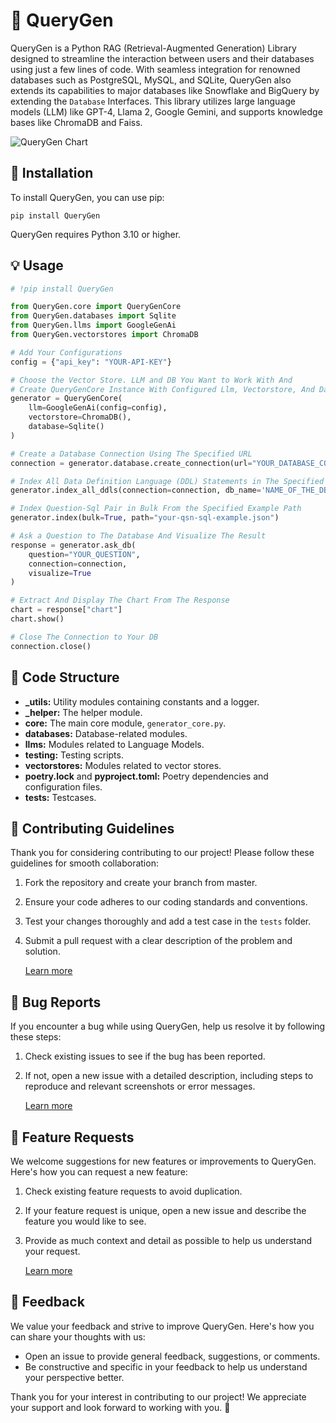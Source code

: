 # 🧠 QueryGen

QueryGen is a Python RAG (Retrieval-Augmented Generation) Library designed to streamline the interaction between users and their databases using just a few lines of code. With seamless integration for renowned databases such as PostgreSQL, MySQL, and SQLite, QueryGen also extends its capabilities to major databases like Snowflake and BigQuery by extending the `Database` Interfaces. This library utilizes large language models (LLM) like GPT-4, Llama 2, Google Gemini, and supports knowledge bases like ChromaDB and Faiss.

![QueryGen Chart](https://github.com/Arunim313/QueryGin/blob/main/assets/FLOW.png)

## 🚀 Installation

To install QueryGen, you can use pip:

```commandline
pip install QueryGen
```

QueryGen requires Python 3.10 or higher.

## 💡 Usage
```python
# !pip install QueryGen

from QueryGen.core import QueryGenCore
from QueryGen.databases import Sqlite
from QueryGen.llms import GoogleGenAi
from QueryGen.vectorstores import ChromaDB

# Add Your Configurations
config = {"api_key": "YOUR-API-KEY"}

# Choose the Vector Store. LLM and DB You Want to Work With And
# Create QueryGenCore Instance With Configured Llm, Vectorstore, And Database
generator = QueryGenCore(
    llm=GoogleGenAi(config=config),
    vectorstore=ChromaDB(),
    database=Sqlite()
)

# Create a Database Connection Using The Specified URL
connection = generator.database.create_connection(url="YOUR_DATABASE_CONNECTION_URL")

# Index All Data Definition Language (DDL) Statements in The Specified Database Into The Vectorstore
generator.index_all_ddls(connection=connection, db_name='NAME_OF_THE_DB')

# Index Question-Sql Pair in Bulk From the Specified Example Path
generator.index(bulk=True, path="your-qsn-sql-example.json")

# Ask a Question to The Database And Visualize The Result
response = generator.ask_db(
    question="YOUR_QUESTION",
    connection=connection,
    visualize=True
)

# Extract And Display The Chart From The Response
chart = response["chart"]
chart.show()

# Close The Connection to Your DB
connection.close()
```
## 📁 Code Structure 

- **_utils:** Utility modules containing constants and a logger.
- **_helper:** The helper module.
- **core:** The main core module, `generator_core.py`.
- **databases:** Database-related modules.
- **llms:** Modules related to Language Models.
- **testing:** Testing scripts.
- **vectorstores:** Modules related to vector stores.
- **poetry.lock** and **pyproject.toml:** Poetry dependencies and configuration files.
- **tests:** Testcases.

## 🤝 Contributing Guidelines 

Thank you for considering contributing to our project! Please follow these guidelines for smooth collaboration:

1. Fork the repository and create your branch from master.
2. Ensure your code adheres to our coding standards and conventions.
3. Test your changes thoroughly and add a test case in the `tests` folder.
4. Submit a pull request with a clear description of the problem and solution.

   [Learn more](CONTRIBUTING.md)

## 🐛 Bug Reports

If you encounter a bug while using QueryGen, help us resolve it by following these steps:

1. Check existing issues to see if the bug has been reported.
2. If not, open a new issue with a detailed description, including steps to reproduce and relevant screenshots or error messages.
   
     [Learn more](.github/ISSUE_TEMPLATE/bug-report.md)

##  🚀 Feature Requests

We welcome suggestions for new features or improvements to QueryGen. Here's how you can request a new feature:

1. Check existing feature requests to avoid duplication.
2. If your feature request is unique, open a new issue and describe the feature you would like to see.
3. Provide as much context and detail as possible to help us understand your request.

    [Learn more](.github/ISSUE_TEMPLATE/feature-request.md)

## 📣 Feedback

We value your feedback and strive to improve QueryGen. Here's how you can share your thoughts with us:

- Open an issue to provide general feedback, suggestions, or comments.
- Be constructive and specific in your feedback to help us understand your perspective better.

Thank you for your interest in contributing to our project! We appreciate your support and look forward to working with you. 🚀



